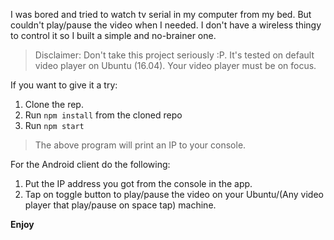 I was bored and tried to watch tv serial in my computer from my bed. But couldn't play/pause the video when I needed. I don't have a wireless thingy to control it so I built a simple and no-brainer one.

> Disclaimer: Don't take this project seriously :P. It's tested on default video player on Ubuntu (16.04). Your video player must be on focus. 


If you want to give it a try:
1. Clone the rep.
2. Run `npm install` from the cloned repo
3. Run `npm start`

> The above program will print an IP to your console.

For the Android client do the following:
1. Put the IP address you got from the console in the app.
2. Tap on toggle button to play/pause the video on your Ubuntu/(Any video player that play/pause on space tap) machine.

**Enjoy**